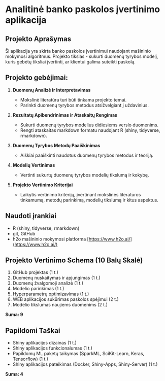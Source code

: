 # Analitinė banko paskolos įvertinimo aplikacija

## Projekto Aprašymas

Ši aplikacija yra skirta banko paskolos įvertinimui naudojant mašininio mokymosi algoritmus. Projekto tikslas - sukurti duomenų tyrybos modelį, kuris gebėtų tiksliai įvertinti, ar klientui galima suteikti paskolą.

## Projekto gebėjimai:

1. **Duomenų Analizė ir Interpretavimas**
   - Mokslinė literatūra turi būti tinkama projekto temai.
   - Parinkti duomenų tyrybos metodus atsižvelgiant į uždavinius.

2. **Rezultatų Apibendrinimas ir Ataskaitų Rengimas**
   - Sukurti duomenų tyrybos modelius didiesiems verslo duomenims.
   - Rengti ataskaitas markdown formatu naudojant R (shiny, tidyverse, rmarkdown).

3. **Duomenų Tyrybos Metodų Paaiškinimas**
   - Aiškiai paaiškinti naudotus duomenų tyrybos metodus ir teoriją.

4. **Modelių Vertinimas**
   - Vertinti sukurtų duomenų tyrybos modelių tikslumą ir kokybę.

5. **Projekto Vertinimo Kriterijai**
   - Laikytis vertinimo kriterijų, įvertinant mokslinės literatūros tinkamumą, metodų parinkimą, modelių tikslumą ir kitus aspektus.

## Naudoti įrankiai

- R (shiny, tidyverse, rmarkdown)
- git, GitHub
- h2o mašininio mokymosi platforma [https://www.h2o.ai/](https://www.h2o.ai/)

## Projekto Vertinimo Schema (10 Balų Skalė)

1. GitHub projektas (1 t.)
2. Duomenų nuskaitymas ir apjungimas (1 t.)
3. Duomenų žvalgomoji analizė (1 t.)
4. Modelio parinkimas (1 t.)
5. Hyperparametrų optimizavimas (1 t.)
6. WEB aplikacijos sukūrimas paskolos spėjimui (2 t.)
7. Modelio tikslumas naujiems duomenims (2 t.)

**Suma: 9**

## Papildomi Taškai

- Shiny aplikacijos dizainas (1 t.)
- Shiny aplikacijos funkcionalumas (1 t.)
- Papildomų ML paketų taikymas (SparkML, SciKit-Learn, Keras, Tensorflow) (1 t.)
- Shiny aplikacijos pateikimas (Docker, Shiny-Apps, Shiny-Server) (1 t.)

**Suma: 4**